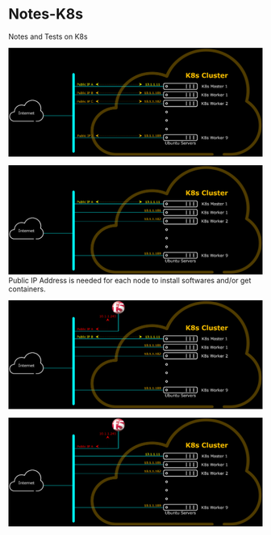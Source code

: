 # Notes-K8s
Notes and Tests on K8s



![K8s Cluster Logical Diagram - with Public IP for each Node](Figures/K8sClusterLogicalDiagramAllIP.png)

![K8s Cluster Logical Diagram - with Public IP only for Master Node](Figures/K8sClusterLogicalDiagramMasterIP.png)
Public IP Address is needed for each node to install softwares and/or get containers.

![K8s Cluster Logical Diagram - with Public IP for Master Node and Big-IP 1-NIC](Figures/K8sClusterLogicalDiagramMasterBigIPOneNIC.png)

![K8s Cluster Logical Diagram - with Public IP for Big-IP 1-NIC](Figures/K8sClusterLogicalDiagramBigIPOneNIC.png)
